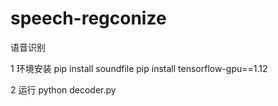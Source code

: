 # speech-regconize
语音识别

1 环境安装
   pip install soundfile
   pip install tensorflow-gpu==1.12

2 运行
    python decoder.py